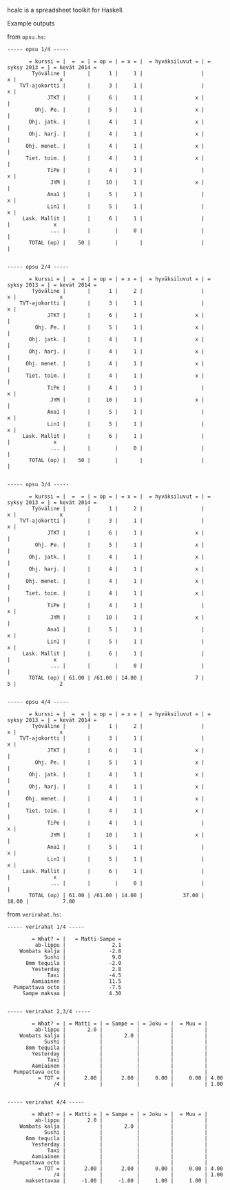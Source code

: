 hcalc is a spreadsheet toolkit for Haskell.

Example outputs

from `opsu.hs`:

    ----- opsu 1/4 -----

           = kurssi = |  =  = | = op = | = x = |  = hyväksiluvut = | = syksy 2013 = | = kevät 2014 =
            Työväline |       |      1 |     1 |                   |              x |              x
        TVT-ajokortti |       |      3 |     1 |                   |              x |
                 JTKT |       |      6 |     1 |                 x |                |
             Ohj. Pe. |       |      5 |     1 |                 x |                |
           Ohj. jatk. |       |      4 |     1 |                 x |                |
           Ohj. harj. |       |      4 |     1 |                 x |                |
          Ohj. menet. |       |      4 |     1 |                 x |                |
          Tiet. toim. |       |      4 |     1 |                 x |                |
                 TiPe |       |      4 |     1 |                   |              x |
                  JYM |       |     10 |     1 |                 x |                |
                 Ana1 |       |      5 |     1 |                   |              x |
                 Lin1 |       |      5 |     1 |                   |              x |
         Lask. Mallit |       |      6 |     1 |                   |                |              x
                  ... |       |        |     0 |                   |                |
           TOTAL (op) |    50 |        |       |                   |                |


    ----- opsu 2/4 -----

           = kurssi = |  =  = | = op = | = x = |  = hyväksiluvut = | = syksy 2013 = | = kevät 2014 =
            Työväline |       |      1 |     2 |                   |              x |              x
        TVT-ajokortti |       |      3 |     1 |                   |              x |
                 JTKT |       |      6 |     1 |                 x |                |
             Ohj. Pe. |       |      5 |     1 |                 x |                |
           Ohj. jatk. |       |      4 |     1 |                 x |                |
           Ohj. harj. |       |      4 |     1 |                 x |                |
          Ohj. menet. |       |      4 |     1 |                 x |                |
          Tiet. toim. |       |      4 |     1 |                 x |                |
                 TiPe |       |      4 |     1 |                   |              x |
                  JYM |       |     10 |     1 |                 x |                |
                 Ana1 |       |      5 |     1 |                   |              x |
                 Lin1 |       |      5 |     1 |                   |              x |
         Lask. Mallit |       |      6 |     1 |                   |                |              x
                  ... |       |        |     0 |                   |                |
           TOTAL (op) |    50 |        |       |                   |                |


    ----- opsu 3/4 -----

           = kurssi = |  =  = | = op = | = x = |  = hyväksiluvut = | = syksy 2013 = | = kevät 2014 =
            Työväline |       |      1 |     2 |                   |              x |              x
        TVT-ajokortti |       |      3 |     1 |                   |              x |
                 JTKT |       |      6 |     1 |                 x |                |
             Ohj. Pe. |       |      5 |     1 |                 x |                |
           Ohj. jatk. |       |      4 |     1 |                 x |                |
           Ohj. harj. |       |      4 |     1 |                 x |                |
          Ohj. menet. |       |      4 |     1 |                 x |                |
          Tiet. toim. |       |      4 |     1 |                 x |                |
                 TiPe |       |      4 |     1 |                   |              x |
                  JYM |       |     10 |     1 |                 x |                |
                 Ana1 |       |      5 |     1 |                   |              x |
                 Lin1 |       |      5 |     1 |                   |              x |
         Lask. Mallit |       |      6 |     1 |                   |                |              x
                  ... |       |        |     0 |                   |                |
           TOTAL (op) | 61.00 | /61.00 | 14.00 |                 7 |              5 |              2


    ----- opsu 4/4 -----

           = kurssi = |  =  = | = op = | = x = |  = hyväksiluvut = | = syksy 2013 = | = kevät 2014 =
            Työväline |       |      1 |     2 |                   |              x |              x
        TVT-ajokortti |       |      3 |     1 |                   |              x |
                 JTKT |       |      6 |     1 |                 x |                |
             Ohj. Pe. |       |      5 |     1 |                 x |                |
           Ohj. jatk. |       |      4 |     1 |                 x |                |
           Ohj. harj. |       |      4 |     1 |                 x |                |
          Ohj. menet. |       |      4 |     1 |                 x |                |
          Tiet. toim. |       |      4 |     1 |                 x |                |
                 TiPe |       |      4 |     1 |                   |              x |
                  JYM |       |     10 |     1 |                 x |                |
                 Ana1 |       |      5 |     1 |                   |              x |
                 Lin1 |       |      5 |     1 |                   |              x |
         Lask. Mallit |       |      6 |     1 |                   |                |              x
                  ... |       |        |     0 |                   |                |
           TOTAL (op) | 61.00 | /61.00 | 14.00 |             37.00 |          18.00 |           7.00


from `verirahat.hs`:

    ----- verirahat 1/4 -----

            = What? = |   = Matti-Sampe =
             ab-lippu |               2.1
        Wombats kalja |              -2.8
                Sushi |               9.0
          8mm tequila |              -2.0
            Yesterday |               2.8
                 Taxi |              -4.5
            Aamiainen |              11.5
      Pumpattava octo |              -7.5
         Sampe maksaa |              4.30


    ----- verirahat 2,3/4 -----

            = What? = | = Matti = | = Sampe = | = Joku = |  = Muu = |
             ab-lippu |       2.0 |           |          |          |
        Wombats kalja |           |       2.0 |          |          |
                Sushi |           |           |          |          |
          8mm tequila |           |           |          |          |
            Yesterday |           |           |          |          |
                 Taxi |           |           |          |          |
            Aamiainen |           |           |          |          |
      Pumpattava octo |           |           |          |          |
              = TOT = |      2.00 |      2.00 |     0.00 |     0.00 | 4.00
                   /4 |           |           |          |          | 1.00


    ----- verirahat 4/4 -----

            = What? = | = Matti = | = Sampe = | = Joku = |  = Muu = |
             ab-lippu |       2.0 |           |          |          |
        Wombats kalja |           |       2.0 |          |          |
                Sushi |           |           |          |          |
          8mm tequila |           |           |          |          |
            Yesterday |           |           |          |          |
                 Taxi |           |           |          |          |
            Aamiainen |           |           |          |          |
      Pumpattava octo |           |           |          |          |
              = TOT = |      2.00 |      2.00 |     0.00 |     0.00 | 4.00
                   /4 |           |           |          |          | 1.00
          maksettavaa |     -1.00 |     -1.00 |     1.00 |     1.00 |
